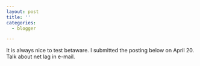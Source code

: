 ```yaml
---
layout: post
title: ''
categories:
  - blogger

---
```


It is always nice to test betaware.  I submitted the posting below on April 20.  Talk about net lag in e-mail.
